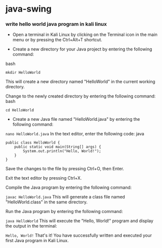 # java-swing

### write hello world java program in kali linux 


* Open a terminal in Kali Linux by clicking on the Terminal icon in the main menu or by pressing the Ctrl+Alt+T shortcut.

* Create a new directory for your Java project by entering the following command:

bash

`mkdir HelloWorld 
`


This will create a new directory named "HelloWorld" in the current working directory.

Change to the newly created directory by entering the following command:
bash

` cd HelloWorld `
* Create a new Java file named "HelloWorld.java" by entering the following command:

` nano HelloWorld.java `
In the text editor, enter the following code:
java

``` 
public class HelloWorld {
    public static void main(String[] args) {
        System.out.println("Hello, World!");
    }
}
```

Save the changes to the file by pressing Ctrl+O, then Enter.

Exit the text editor by pressing Ctrl+X.

Compile the Java program by entering the following command:

`
javac HelloWorld.java
`
This will generate a class file named "HelloWorld.class" in the same directory.

Run the Java program by entering the following command:

` java HelloWorld `
This will execute the "Hello, World!" program and display the output in the terminal:


` Hello, World! `
That's it! You have successfully written and executed your first Java program in Kali Linux.
